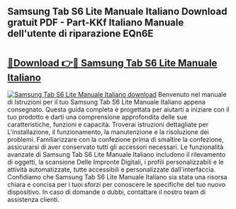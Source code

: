 ## Samsung Tab S6 Lite Manuale Italiano Download gratuit PDF - Part-KKf Italiano Manuale dell'utente di riparazione EQn6E

# <h2><a href="http://dfgaec.blite.top/?on=Samsung+Tab+S6+Lite+Manuale+Italiano">🔗Download 👉🔴 Samsung Tab S6 Lite Manuale Italiano</a></h2>

[![Samsung Tab S6 Lite Manuale Italiano download](https://i.imgur.com/lujVjoI.png)](http://dfgaec.blite.top/?on=Samsung+Tab+S6+Lite+Manuale+Italiano)
Benvenuto nel manuale di Istruzioni per il tuo Samsung Tab S6 Lite Manuale Italiano appena consegnato. Questa guida completa è progettata per aiutarti a iniziare con il tuo prodotto e darti una comprensione approfondita delle sue caratteristiche, funzioni e capacità. Troverai istruzioni dettagliate per L'installazione, il funzionamento, la manutenzione e la risoluzione dei problemi. Familiarizzare con la confezione prima di smaltire la confezione, assicurarsi di aver conservato tutti gli accessori necessari. Le funzionalità avanzate di Samsung Tab S6 Lite Manuale Italiano includono il rilevamento di oggetti, la scansione Delle Impronte Digitali, i profili personalizzabili e le attività automatizzate, tutte accessibili e personalizzate dall'interfaccia. Confidiamo che Samsung Tab S6 Lite Manuale Italiano sia stata una risorsa chiara e concisa per i tuoi sforzi per conoscere le specifiche del tuo nuovo dispositivo. In caso di domande o dubbi, contattare il nostro team di assistenza clienti.
